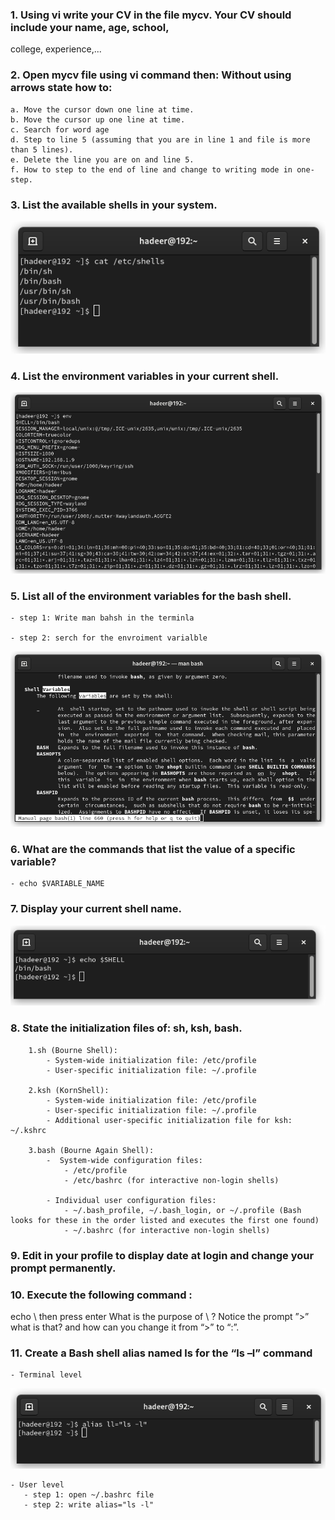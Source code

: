 ### 1. Using vi write your CV in the file mycv. Your CV should include your name, age, school,
college, experience,...


### 2. Open mycv file using vi command then: Without using arrows state how to:
	a. Move the cursor down one line at time.
	b. Move the cursor up one line at time.
	c. Search for word age
	d. Step to line 5 (assuming that you are in line 1 and file is more than 5 lines).
	e. Delete the line you are on and line 5.
	f. How to step to the end of line and change to writing mode in one-step.

### 3. List the available shells in your system.
   
![q3](q3)

### 4. List the environment variables in your current shell.
   
![q4](q4)

### 5. List all of the environment variables for the bash shell.
	
 	- step 1: Write man bahsh in the terminla
	
 	- step 2: serch for the envroiment varialble
	
  ![q5](q5_3)
	
### 6. What are the commands that list the value of a specific variable?
	- echo $VARIABLE_NAME

### 7. Display your current shell name.
![q7](q7)

### 8. State the initialization files of: sh, ksh, bash.
		1.sh (Bourne Shell):	
		    - System-wide initialization file: /etc/profile
		    - User-specific initialization file: ~/.profile
		
		2.ksh (KornShell):
		    - System-wide initialization file: /etc/profile
		    - User-specific initialization file: ~/.profile
		    - Additional user-specific initialization file for ksh: ~/.kshrc
		
		3.bash (Bourne Again Shell):
			-  System-wide configuration files:
				- /etc/profile
				- /etc/bashrc (for interactive non-login shells)
    
			- Individual user configuration files:
				- ~/.bash_profile, ~/.bash_login, or ~/.profile (Bash looks for these in the order listed and executes the first one found)
				- ~/.bashrc (for interactive non-login shells)

### 9. Edit in your profile to display date at login and change your prompt permanently.

### 10. Execute the following command :
echo \ then press enter
What is the purpose of \ ?
Notice the prompt ”>” what is that? and how can you change it from “>” to “:”.

### 11. Create a Bash shell alias named ls for the “ls –l” command
	- Terminal level
 
  ![q11](q11_terminal)
 
	- User level
	   - step 1: open ~/.bashrc file
	   - step 2: write alias="ls -l"
	

